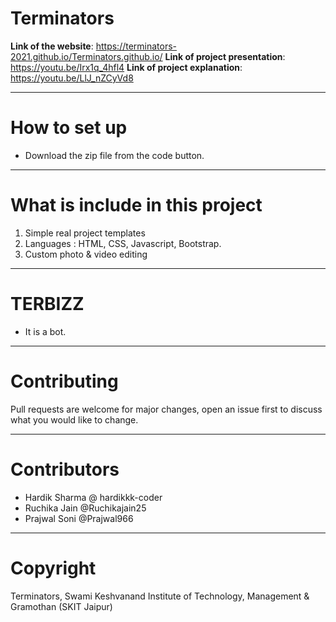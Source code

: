# Terminators
**Link of the website**: https://terminators-2021.github.io/Terminators.github.io/
**Link of project presentation**: https://youtu.be/Irx1q_4hfl4
**Link of project explanation**: https://youtu.be/LlJ_nZCyVd8

---

# How to set up
  - Download the zip file from the code button.

---

# What is include in this project
1. Simple real project templates
2. Languages : HTML, CSS, Javascript, Bootstrap.
3. Custom photo & video editing 

---

# TERBIZZ
  - It is a bot.

---

# Contributing
Pull requests are welcome for major changes, open an issue first to discuss what you would like to change.

---

# Contributors
  - Hardik Sharma @ hardikkk-coder
  - Ruchika Jain @Ruchikajain25
  - Prajwal Soni @Prajwal966

---

# Copyright

Terminators, Swami Keshvanand Institute of Technology, Management & Gramothan (SKIT Jaipur)
